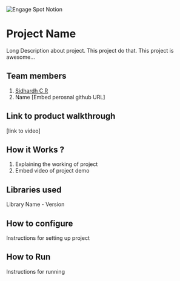 ![Engage Spot Notion](https://user-images.githubusercontent.com/64391274/230778611-64589571-eaaa-4677-b115-7626978dd856.png)



# Project Name
Long Description about project. This project do that. This project is awesome...
## Team members
1. [Sidhardh C R](https://github.com/SidhardhCR)
2. Name [Embed perosnal github URL]
## Link to product walkthrough
[link to video]
## How it Works ?
1. Explaining the working of project
2. Embed video of project demo
## Libraries used
Library Name - Version
## How to configure
Instructions for setting up project
## How to Run
Instructions for running
